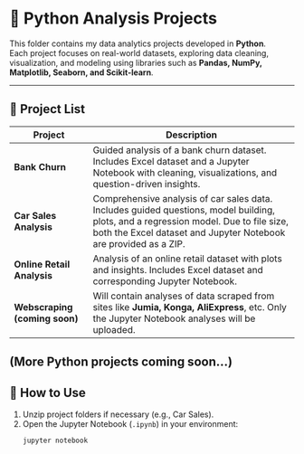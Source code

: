 # 🐍 Python Analysis Projects

This folder contains my data analytics projects developed in **Python**.  
Each project focuses on real-world datasets, exploring data cleaning, visualization, and modeling using libraries such as **Pandas, NumPy, Matplotlib, Seaborn, and Scikit-learn**.  

---

## 📝 Project List

| Project | Description |
|---------|-------------|
| **Bank Churn** | Guided analysis of a bank churn dataset. Includes Excel dataset and a Jupyter Notebook with cleaning, visualizations, and question-driven insights. |
| **Car Sales Analysis** | Comprehensive analysis of car sales data. Includes guided questions, model building, plots, and a regression model. Due to file size, both the Excel dataset and Jupyter Notebook are provided as a ZIP. |
| **Online Retail Analysis** | Analysis of an online retail dataset with plots and insights. Includes Excel dataset and corresponding Jupyter Notebook. |
| **Webscraping (coming soon)** | Will contain analyses of data scraped from sites like **Jumia, Konga, AliExpress**, etc. Only the Jupyter Notebook analyses will be uploaded. |

(More Python projects coming soon...)
---

## 🔧 How to Use
1. Unzip project folders if necessary (e.g., Car Sales).  
2. Open the Jupyter Notebook (`.ipynb`) in your environment:
   ```bash
   jupyter notebook
